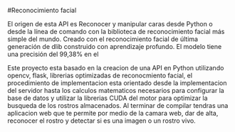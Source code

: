 #Reconocimiento facial

El origen de esta API es Reconocer y manipular caras desde Python o desde la línea de comando con
la biblioteca de reconocimiento facial más simple del mundo.
Creado con el reconocimiento facial de última generación de dlib
construido con aprendizaje profundo. El modelo tiene una precisión del 99,38% en el

Este proyecto esta basado en la creacion de una API en Python utilizando opencv, flask, librerias optimizadas de reconocmiento facial, el procedimiento de implementacion esta orientado desde la implementacion del servidor hasta los calculos matematicos necesarios para configurar la base de datos y utilizar la librerias CUDA del motor para optimizar la busqueda de los rostros almacenados. Al terminar de compilar tendras una aplicacion web que te permite por medio de la camara web, dar de alta, reconocer el rostro y detectar si es una imagen o un rostro vivo. 
